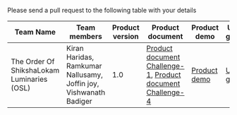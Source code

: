 Please send a pull request to the following table with your details

| Team Name | Team members | Product version | Product document | Product demo | User guide | Source code | Developer guide |
| ----- | ----- | ----- | ----- | ----- | ----- | ----- | ----- |
| The Order Of ShikshaLokam Luminaries (OSL)  | Kiran Haridas, Ramkumar Nallusamy, Joffin joy, Vishwanath Badiger | 1.0 | [Product document Challenge-1](https://docs.google.com/document/d/1xCD1n-f8rsbPgZNmA9ESqr1AwsgrbVBz2BS6jel1fF0/edit?usp=sharing), [Product document Challenge-4](https://docs.google.com/document/d/16zi2xosdKdNOS8qIn7hC6rClMNsf807_NgX9VZRhmCk/edit?usp=sharing) | [Product demo](https://drive.google.com/drive/folders/1nWpdKSIclNrzE-eK4OaeHYgTjoawXejb?usp=sharing) | [User guide](https://docs.google.com/document/d/12gnoiyS6N4uE8NFr_5ulBK3qOTSmKL2A1mSAxDRks5w/edit?usp=sharing) | [Source code](https://docs.google.com/document/d/1awtTh2RK2-WKdalAe1bVQ7AzCFctSv7qI4g8sTxJ4M0/edit?usp=sharing) | [Developer guide](https://docs.google.com/document/d/1awtTh2RK2-WKdalAe1bVQ7AzCFctSv7qI4g8sTxJ4M0/edit?usp=sharing) |
